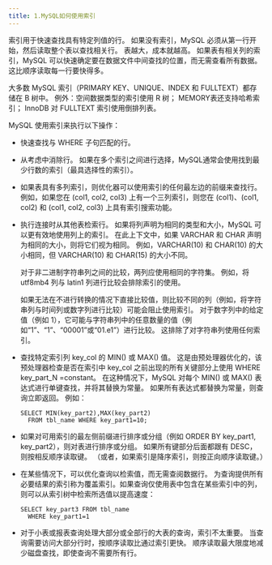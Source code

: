 ```yaml
---
title: 1.MySQL如何使用索引
---
```

索引用于快速查找具有特定列值的行。 如果没有索引，MySQL 必须从第一行开始，然后读取整个表以查找相关行。 表越大，成本就越高。 如果表有相关列的索引，MySQL 可以快速确定要在数据文件中间查找的位置，而无需查看所有数据。 这比顺序读取每一行要快得多。

大多数 MySQL 索引（PRIMARY KEY、UNIQUE、INDEX 和 FULLTEXT）都存储在 B 树中。 例外：空间数据类型的索引使用 R 树； MEMORY表还支持哈希索引； InnoDB 对 FULLTEXT 索引使用倒排列表。

MySQL 使用索引来执行以下操作：

* 快速查找与 WHERE 子句匹配的行。
* 从考虑中消除行。 如果在多个索引之间进行选择，MySQL通常会使用找到最少行数的索引（最具选择性的索引）。
* 如果表具有多列索引，则优化器可以使用索引的任何最左边的前缀来查找行。 例如，如果您在 (col1, col2, col3) 上有一个三列索引，则您在 (col1)、(col1, col2) 和 (col1, col2, col3) 上具有索引搜索功能。
* 执行连接时从其他表检索行。 如果将列声明为相同的类型和大小，MySQL 可以更有效地使用列上的索引。 在此上下文中，如果 VARCHAR 和 CHAR 声明为相同的大小，则将它们视为相同。 例如，VARCHAR(10) 和 CHAR(10) 的大小相同，但 VARCHAR(10) 和 CHAR(15) 的大小不同。

  对于非二进制字符串列之间的比较，两列应使用相同的字符集。 例如，将 utf8mb4 列与 latin1 列进行比较会排除索引的使用。

  如果无法在不进行转换的情况下直接比较值，则比较不同的列（例如，将字符串列与时间列或数字列进行比较）可能会阻止使用索引。 对于数字列中的给定值（例如 1），它可能与字符串列中的任意数量的值（例如“1”、“1”、“00001”或“01.e1”）进行比较。 这排除了对字符串列使用任何索引。
* 查找特定索引列 key_col 的 MIN() 或 MAX() 值。 这是由预处理器优化的，该预处理器检查是否在索引中 key_col 之前出现的所有关键部分上使用 WHERE key_part_N =constant。 在这种情况下，MySQL 对每个 MIN() 或 MAX() 表达式进行单键查找，并将其替换为常量。 如果所有表达式都替换为常量，则查询立即返回。 例如：

  ```
  SELECT MIN(key_part2),MAX(key_part2)
    FROM tbl_name WHERE key_part1=10;
  ```
* 如果对可用索引的最左侧前缀进行排序或分组（例如 ORDER BY key_part1, key_part2），则对表进行排序或分组。 如果所有键部分后面都跟有 DESC，则按相反顺序读取键。 （或者，如果索引是降序索引，则按正向顺序读取键。）
* 在某些情况下，可以优化查询以检索值，而无需查阅数据行。 为查询提供所有必要结果的索引称为覆盖索引。如果查询仅使用表中包含在某些索引中的列，则可以从索引树中检索所选值以提高速度：

  ```
  SELECT key_part3 FROM tbl_name
    WHERE key_part1=1
  ```
* 对于小表或报表查询处理大部分或全部行的大表的查询，索引不太重要。 当查询需要访问大部分行时，按顺序读取比通过索引更快。 顺序读取最大限度地减少磁盘查找，即使查询不需要所有行。
